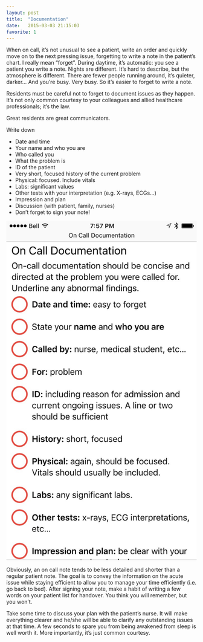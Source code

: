 ```yaml
---
layout: post
title:  "Documentation"
date:   2015-03-03 21:15:03
favorite: 1
---
```


When on call, it’s not unusual to see a patient, write an order and quickly move on to the next pressing issue, forgetting to write a note in the patient’s chart.<!--more--> I really mean “forget”. During daytime, it’s automatic: you see a patient you write a note. Nights are different. It’s hard to describe, but the atmosphere is different. There are fewer people running around, it’s quieter, darker… And you’re busy. Very busy. So it’s easier to forget to write a note.

Residents must be careful not to forget to document issues as they happen. It’s not only common courtesy to your colleagues and allied healthcare professionals; it’s the law.

Great residents are great communicators.

Write down

- Date and time
- Your name and who you are
- Who called you
- What the problem is
- ID of the patient
- Very short, focused history of the current problem
- Physical: focused. Include vitals
- Labs: significant values
- Other tests with your interpretation (e.g. X-rays, ECGs…)
- Impression and plan
- Discussion (with patient, family, nurses)
- Don’t forget to sign your note!

![On Call Documentation](../images/blog/documentation.jpg)

Obviously, an on call note tends to be less detailed and shorter than a regular patient note. The goal is to convey the information on the acute issue while staying efficient to allow you to manage your time efficiently (i.e. go back to bed). After signing your note, make a habit of writing a few words on your patient list for handover. You think you will remember, but you won’t.

Take some time to discuss your plan with the patient’s nurse. It will make everything clearer and he/she will be able to clarify any outstanding issues at that time. A few seconds to spare you from being awakened from sleep is well worth it. More importantly, it’s just common courtesy.